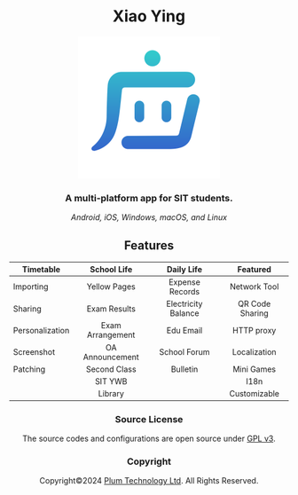 <div align="center">

# Xiao Ying

<img src="assets/icon.svg" alt="Icon" width="256">

### A multi-platform app for SIT students.

*Android, iOS, Windows, macOS, and Linux*

## Features

| Timetable       |   School Life    |     Daily Life      |    Featured     |
|-----------------|:----------------:|:-------------------:|:---------------:|
| Importing       |   Yellow Pages   |   Expense Records   |  Network Tool   |
| Sharing         |   Exam Results   | Electricity Balance | QR Code Sharing |
| Personalization | Exam Arrangement |      Edu Email      |   HTTP proxy    |
| Screenshot      | OA Announcement  |    School Forum     |  Localization   |
| Patching        |   Second Class   |      Bulletin       |   Mini Games    |
|                 |     SIT YWB      |                     |      I18n       |
|                 |     Library      |                     |  Customizable   |

### Source License

The source codes and configurations are open source under [GPL v3](LICENSE).

### Copyright

Copyright©️2024 [Plum Technology Ltd](https://www.liplum.net). All Rights Reserved.

</div>
